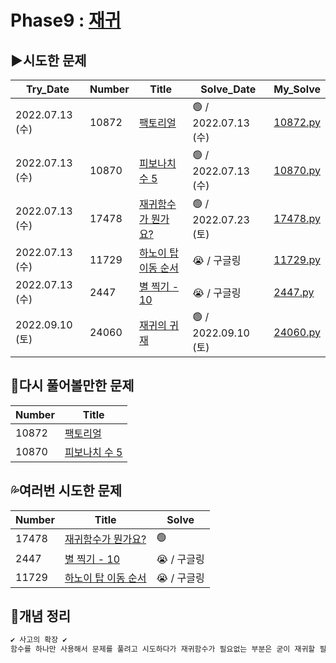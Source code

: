 # Phase9 : [재귀](https://www.acmicpc.net/step/19)



## ▶️시도한 문제

| Try_Date        | Number | Title                                                        | Solve_Date           | My_Solve               |
| --------------- | ------ | ------------------------------------------------------------ | -------------------- | ---------------------- |
| 2022.07.13 (수) | 10872  | [팩토리얼](https://www.acmicpc.net/problem/10872)            | 🟢 / 2022.07.13 (수) | [10872.py](./10872.py) |
| 2022.07.13 (수) | 10870  | [피보나치 수 5](https://www.acmicpc.net/problem/10870)       | 🟢 / 2022.07.13 (수) | [10870.py](./10870.py) |
| 2022.07.13 (수) | 17478  | [재귀함수가 뭔가요?](https://www.acmicpc.net/problem/17478)  | 🟢 / 2022.07.23 (토) | [17478.py](./17478.py) |
| 2022.07.13 (수) | 11729  | [하노이 탑 이동 순서](https://www.acmicpc.net/problem/11729) | 😭 / 구글링   | [11729.py](./11729.py) |
| 2022.07.13 (수) | 2447   | [별 찍기 - 10](https://www.acmicpc.net/problem/2447)         | 😭 / 구글링         | [2447.py](./2447.py) |
| 2022.09.10 (토) | 24060 | [재귀의 귀재](https://www.acmicpc.net/problem/25501) | 🟢 / 2022.09.10 (토) | [24060.py](./24060.py) |



## 💫다시 풀어볼만한 문제

| Number | Title                                                  |
| ------ | ------------------------------------------------------ |
| 10872  | [팩토리얼](https://www.acmicpc.net/problem/10872)      |
| 10870  | [피보나치 수 5](https://www.acmicpc.net/problem/10870) |



## 💦여러번 시도한 문제

| Number | Title                                                        | Solve      |
| ------ | ------------------------------------------------------------ | ---------- |
| 17478  | [재귀함수가 뭔가요?](https://www.acmicpc.net/problem/17478)  | 🟢          |
| 2447   | [별 찍기 - 10](https://www.acmicpc.net/problem/2447)         | 😭 / 구글링 |
| 11729  | [하노이 탑 이동 순서](https://www.acmicpc.net/problem/11729) | 😭 / 구글링 |



## 📑개념 정리 

```python
✔️ 사고의 확장 ✔️
함수를 하나만 사용해서 문제를 풀려고 시도하다가 재귀함수가 필요없는 부분은 굳이 재귀할 필요가 없다는 걸 생각해내고 그 부분을 따로 나눠놓고 재귀되어야 하는 부분만 따로 함수로 구현함
```

